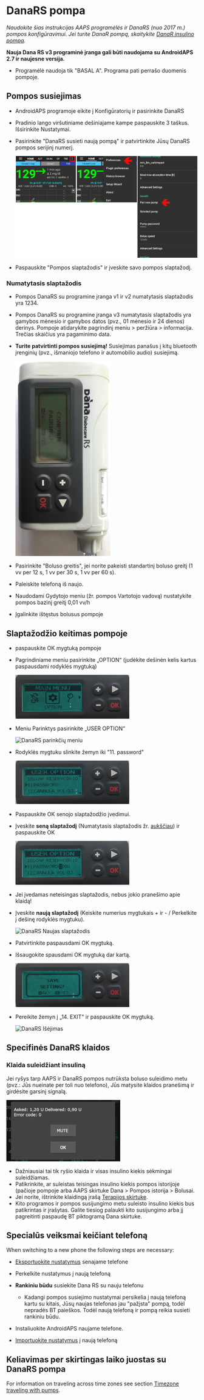 # DanaRS pompa

*Naudokite šias instrukcijas AAPS programėlės ir DanaRS (nuo 2017 m.) pompos konfigūravimui. Jei turite DanaR pompą, skaitykite [DanaR insulino pompa](./DanaR-Insulin-Pump).*

**Nauja Dana RS v3 programinė įranga gali būti naudojama su AndroidAPS 2.7 ir naujesne versija.**

* Programėlė naudoja tik "BASAL A". Programa pati perrašo duomenis pompoje.

## Pompos susiejimas

* AndroidAPS programoje eikite į Konfigūratorių ir pasirinkite DanaRS

* Pradinio lango viršutiniame dešiniajame kampe paspauskite 3 taškus. Išsirinkite Nustatymai.

* Pasirinkite "DanaRS susieti naują pompą" ir patvirtinkite Jūsų DanaRS pompos serijinį numerį.
    
    ![AAPS ir Dana RS suporavimas](../images/AAPS_DanaRSPairing.png)

* Paspauskite "Pompos slaptažodis" ir įveskite savo pompos slaptažodį.

### Numatytasis slaptažodis

* Pompos DanaRS su programine įranga v1 ir v2 numatytasis slaptažodis yra 1234.
* Pompos DanaRS su programine įranga v3 numatytasis slaptažodis yra gamybos mėnesio ir gamybos datos (pvz., 01 mėnesio ir 24 dienos) derinys. Pompoje atidarykite pagrindinį meniu > peržiūra > informacija. Trečias skaičius yra pagaminimo data.

* **Turite patvirtinti pompos susiejimą!** Susiejimas panašus į kitų bluetooth įrenginių (pvz., išmaniojo telefono ir automobilio audio) susiejimą.
    
    ![Dana RS suporavimo patvirtinimas](../images/DanaRS_Pairing.png)

* Pasirinkite "Boluso greitis", jei norite pakeisti standartinį boluso greitį (1 vv per 12 s, 1 vv per 30 s, 1 vv per 60 s).

* Paleiskite telefoną iš naujo.
* Naudodami Gydytojo meniu (žr. pompos Vartotojo vadovą) nustatykite pompos bazinį greitį 0,01 vv/h
* Įgalinkite ištęstus bolusus pompoje

## Slaptažodžio keitimas pompoje

* paspauskite OK mygtuką pompoje
* Pagrindiniame meniu pasirinkite „OPTION“ (judėkite dešinėn kelis kartus paspausdami rodyklės mygtuką)
    
    ![DanaRS pagrindinis meniu](../images/DanaRSPW_01_MainMenu.png)

* Meniu Parinktys pasirinkite „USER OPTION“
    
    ![DanaRS parinkčių meniu](../images/DanaRSPW_02_OptionMenu.png)

* Rodyklės mygtuku slinkite žemyn iki "11. password"
    
    ![DanaRS 11. Slaptažodis](../images/DanaRSPW_03_11PW.png)

* Paspauskite OK senojo slaptažodžio įvedimui.

* Įveskite **seną slaptažodį** (Numatytasis slaptažodis žr. [aukščiau](#default-password)) ir paspauskite OK
    
    ![DanaRS Įveskite seną slaptažodį](../images/DanaRSPW_04_11PWenter.png)

* Jei įvedamas neteisingas slaptažodis, nebus jokio pranešimo apie klaidą!

* Įveskite **naują slaptažodį** (Keiskite numerius mygtukais + ir - / Perkelkite į dešinę rodyklės mygtuku).
    
    ![DanaRS Naujas slaptažodis](../images/DanaRSPW_05_PWnew.png)

* Patvirtinkite paspausdami OK mygtuką.

* Išsaugokite spausdami OK mygtuką dar kartą.
    
    ![DanaRS išsaugoti naują slaptažodį](../images/DanaRSPW_06_PWnewSave.png)

* Pereikite žemyn į „14. EXIT" ir paspauskite OK mygtuką.
    
    ![DanaRS Išėjimas](../images/DanaRSPW_07_Exit.png)

## Specifinės DanaRS klaidos 

### Klaida suleidžiant insuliną

Jei ryšys tarp AAPS ir DanaRS pompos nutrūksta boluso suleidimo metu (pvz.: Jūs nueinate per toli nuo telefono), Jūs matysite klaidos pranešimą ir girdėsite garsinį signalą.

![Insulino leidimo perspėjimas](../images/DanaRS_Error_bolus.png)

* Dažniausiai tai tik ryšio klaida ir visas insulino kiekis sėkmingai suleidžiamas.
* Patikrinkite, ar suleistas teisingas insulino kiekis pompos istorijoje (pačioje pompoje arba AAPS skirtuke Dana > Pompos istorija > Bolusai.
* Jei norite, ištrinkite klaidingą įrašą [Terapijos skirtuke](../Getting-Started/Screenshots#carb-correction).
* Kito programos ir pompos susijungimo metu suleisto insulino kiekis bus patikrintas ir įrašytas. Galite tiesiog palaukti kito susijungimo arba jį pagreitinti paspaudę BT piktogramą Dana skirtuke.

## Specialūs veiksmai keičiant telefoną

When switching to a new phone the following steps are necessary:

* [Eksportuokite nustatymus](../Usage/ExportImportSettings#export-settings) senajame telefone
* Perkelkite nustatymus į naują telefoną
* **Rankiniu būdu** susiekite Dana RS su nauju telefonu
    
    * Kadangi pompos susiejimo nustatymai persikelia į naują telefoną kartu su kitais, Jūsų naujas telefonas jau "pažįsta" pompą, todėl nepradės BT paieškos. Todėl naują telefoną ir pompą reikia susieti rankiniu būdu.
* Instaliuokite AndroidAPS naujame telefone.
* [Importuokite nustatymus](../Usage/ExportImportSettings#import-settings) į naują telefoną

## Keliavimas per skirtingas laiko juostas su DanaRS pompa

For information on traveling across time zones see section [Timezone traveling with pumps](../Usage/Timezone-traveling#danarv2-danars).